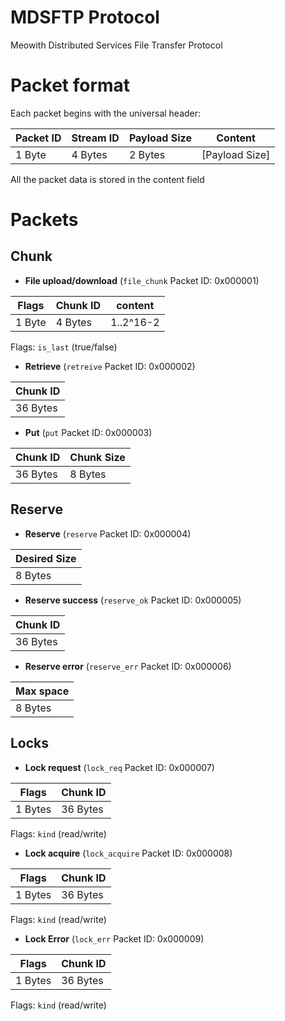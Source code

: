 # MDSFTP Protocol
Meowith Distributed Services File Transfer Protocol

# Packet format

Each packet begins with the universal header:

| Packet ID | Stream ID | Payload Size | Content         |
|-----------|-----------|--------------|-----------------|
| 1 Byte    | 4 Bytes   | 2 Bytes      | \[Payload Size] |

All the packet data is stored in the content field

# Packets

## Chunk

- **File upload/download** (`file_chunk` Packet ID: 0x000001)

| Flags  | Chunk ID | content   |
|--------|----------|-----------|
| 1 Byte | 4 Bytes  | 1..2^16-2 |

Flags: `is_last` (true/false)

- **Retrieve** (`retreive` Packet ID: 0x000002)

| Chunk ID |
|----------|
| 36 Bytes |

- **Put** (`put` Packet ID: 0x000003)

| Chunk ID | Chunk Size |
|----------|------------|
| 36 Bytes | 8 Bytes    |

## Reserve

- **Reserve** (`reserve` Packet ID: 0x000004)

| Desired Size |
|--------------|
| 8 Bytes      |

- **Reserve success** (`reserve_ok` Packet ID: 0x000005)

| Chunk ID |
|----------|
| 36 Bytes |

- **Reserve error** (`reserve_err` Packet ID: 0x000006)

| Max space |
|-----------|
| 8 Bytes   |

## Locks

- **Lock request** (`lock_req` Packet ID: 0x000007)

| Flags   | Chunk ID  |
|---------|-----------|
| 1 Bytes | 36 Bytes  |

Flags: `kind` (read/write)

- **Lock acquire** (`lock_acquire` Packet ID: 0x000008)

| Flags   | Chunk ID  |
|---------|-----------|
| 1 Bytes | 36 Bytes  |

Flags: `kind` (read/write)

- **Lock Error** (`lock_err` Packet ID: 0x000009)

| Flags   | Chunk ID  |
|---------|-----------|
| 1 Bytes | 36 Bytes  |

Flags: `kind` (read/write)




